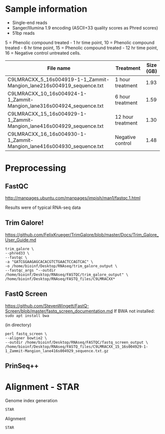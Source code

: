 # Sample information
- Single-end reads
- Sanger/Illumina 1.9 encoding (ASCII+33 quality scores as Phred scores)
- 51bp reads

5 = Phenolic compound treated - 1 hr time point, 10 = Phenolic compound treated - 6 hr time point, 15 = Phenolic compound treated - 12 hr time point, 16 = Negative control untreated cells.

| File name                                                             | Treatment         | Size (GB) |
|-----------------------------------------------------------------------|-------------------|-----------|
| C9LMRACXX_5_16s004919-1-1_Zammit-Mangion_lane216s004919_sequence.txt  | 1 hour treatment  | 1.93      |
| C9LMRACXX_10_16s004924-1-1_Zammit-Mangion_lane316s004924_sequence.txt | 6 hour treatment  | 1.59      |
| C9LMRACXX_15_16s004929-1-1_Zammit-Mangion_lane416s004929_sequence.txt | 12 hour treatment | 1.30      |
| C9LMRACXX_16_16s004930-1-1_Zammit-Mangion_lane416s004930_sequence.txt | Negative control  | 1.48      |
# Preprocessing

## FastQC
http://manpages.ubuntu.com/manpages/impish/man1/fastqc.1.html


Results were of typical RNA-seq data

## Trim Galore!
https://github.com/FelixKrueger/TrimGalore/blob/master/Docs/Trim_Galore_User_Guide.md

```
trim_galore \
--phred33 \
--fastqc \
-a "GATCGGAAGAGCACACGTCTGAACTCCAGTCAC" \
-o /home/bioinf/Desktop/RNAseq/trim_galore_output \
--fastqc_args "--outdir /home/bioinf/Desktop/RNAseq/FASTQC/trim_galore_output" \
/home/bioinf/Desktop/RNAseq/FASTQ_files/C9LMRACXX*
```

## FastQ Screen

https://github.com/StevenWingett/FastQ-Screen/blob/master/fastq_screen_documentation.md
If BWA not installed: ```sudo apt install bwa```                   

(in directory)  
```
perl fastq_screen \
--aligner bowtie2 \
--outdir /home/bioinf/Desktop/RNAseq/FASTQC/fastq_screen_output \
/home/bioinf/Desktop/RNAseq/FASTQ_files/C9LMRACXX_15_16s004929-1-1_Zammit-Mangion_lane416s004929_sequence.txt.gz
```

## PrinSeq++
                          

# Alignment - STAR

Genome index generation
```
STAR
```

Alignment
```
STAR
```
